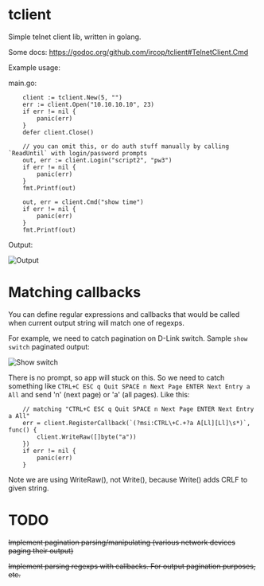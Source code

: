 # tclient

Simple telnet client lib, written in golang.

Some docs: https://godoc.org/github.com/ircop/tclient#TelnetClient.Cmd

Example usage:

main.go:
```
	client := tclient.New(5, "")
	err := client.Open("10.10.10.10", 23)
	if err != nil {
		panic(err)
	}
	defer client.Close()

	// you can omit this, or do auth stuff manually by calling `ReadUntil` with login/password prompts
	out, err := client.Login("script2", "pw3")
	if err != nil {
		panic(err)
	}
	fmt.Printf(out)

	out, err = client.Cmd("show time")
	if err != nil {
		panic(err)
	}
	fmt.Printf(out)
```

Output: 

![Output](https://i.imgur.com/2M91MEN.png)


# Matching callbacks

You can define regular expressions and callbacks that would be called when current output string will match one of regexps.

For example, we need to catch pagination on D-Link switch. Sample `show switch` paginated output:

![Show switch](https://i.imgur.com/PoUBDyQ.png)

There is no prompt, so app will stuck on this. So we need to catch something like `CTRL+C ESC q Quit SPACE n Next Page ENTER Next Entry a All` and send 'n' (next page) or 'a' (all pages). Like this:

```
	// matching "CTRL+C ESC q Quit SPACE n Next Page ENTER Next Entry a All"
	err = client.RegisterCallback(`(?msi:CTRL\+C.+?a A[Ll][Ll]\s*)`, func() {
		client.WriteRaw([]byte("a"))
	})
	if err != nil {
		panic(err)
	}
```

Note we are using WriteRaw(), not Write(), because Write() adds CRLF to given string.



# TODO

~~Implement pagination parsing/manipulating (various network devices paging their output)~~

~~Implement parsing regexps with callbacks. For output pagination purposes, etc.~~
